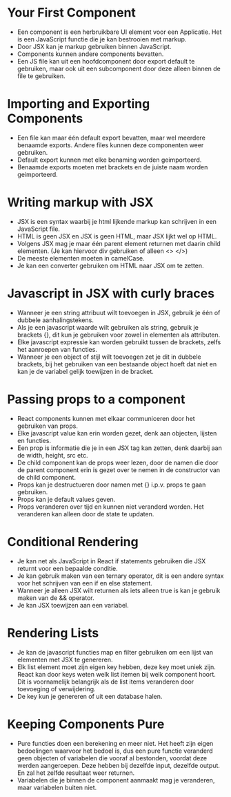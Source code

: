 # Your First Component
- Een component is een herbruikbare UI element voor een Applicatie. Het is een JavaScript functie die je kan bestrooien met markup.
- Door JSX kan je markup gebruiken binnen JavaScript.
- Components kunnen andere components bevatten.
- Een JS file kan uit een hoofdcomponent door export default te gebruiken, maar ook uit een subcomponent door deze alleen binnen de file te gebruiken.

# Importing and Exporting Components
- Een file kan maar één default export bevatten, maar wel meerdere benaamde exports. Andere files kunnen deze componenten weer gebruiken.
- Default export kunnen met elke benaming worden geimporteerd.
- Benaamde exports moeten met brackets en de juiste naam worden geimporteerd. 

# Writing markup with JSX

- JSX is een syntax waarbij je html lijkende markup kan schrijven in een JavaScript file.
- HTML is geen JSX en JSX is geen HTML, maar JSX lijkt wel op HTML.
- Volgens JSX mag je maar één parent element returnen met daarin child elementen. (Je kan hiervoor div gebruiken of alleen <> </>)
- De meeste elementen moeten in camelCase.
- Je kan een converter gebruiken om HTML naar JSX om te zetten.

# Javascript in JSX with curly braces
- Wanneer je een string attribuut wilt toevoegen in JSX, gebruik je één of dubbele aanhalingstekens.   
- Als je een javascript waarde wilt gebruiken als string, gebruik je brackets {}, dit kun je gebruiken voor zowel in elementen als attributen.
- Elke javascript expressie kan worden gebruikt tussen de brackets, zelfs het aanroepen van functies.
- Wanneer je een object of stijl wilt toevoegen zet je dit in dubbele brackets, bij het gebruiken van een bestaande object hoeft dat niet en kan je de variabel gelijk toewijzen in de bracket. 

# Passing props to a component
- React components kunnen met elkaar communiceren door het gebruiken van props.
- Elke javascript value kan erin worden gezet, denk aan objecten, lijsten en functies.
- Een prop is informatie die je in een JSX tag kan zetten, denk daarbij aan de width, height, src etc.
- De child component kan de props weer lezen, door de namen die door de parent component erin is gezet over te nemen in de constructor van de child component. 
- Props kan je destructueren door namen met {} i.p.v. props te gaan gebruiken.
- Props kan je default values geven.
- Props veranderen over tijd en kunnen niet veranderd worden. Het veranderen kan alleen door de state te updaten.

# Conditional Rendering
- Je kan net als JavaScript in React if statements gebruiken die JSX returnt voor een bepaalde conditie.
- Je kan gebruik maken van een ternary operator, dit is een andere syntax voor het schrijven van een if en else statement.
- Wanneer je alleen JSX wilt returnen als iets alleen true is kan je gebruik maken van de && operator.
- Je kan JSX toewijzen aan een variabel.

# Rendering Lists
- Je kan de javascript functies map en filter gebruiken om een lijst van elementen met JSX te genereren. 
- Elk list element moet zijn eigen key hebben, deze key moet uniek zijn. React kan door keys weten welk list itemen bij welk component hoort. Dit is voornamelijk belangrijk als de list items veranderen door toevoeging of verwijdering.
- De key kun je genereren of uit een database halen.

# Keeping Components Pure
- Pure functies doen een berekening en meer niet. Het heeft zijn eigen bedoelingen waarvoor het bedoel is, dus een pure functie veranderd geen objecten of variabelen die vooraf al bestonden, voordat deze werden aangeroepen. Deze hebben bij dezelfde input, dezelfde output. En zal het zelfde resultaat weer returnen.
- Variabelen die je binnen de component aanmaakt mag je veranderen, maar variabelen buiten niet.


  
